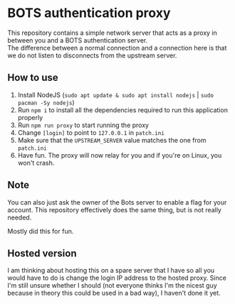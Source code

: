 # BOTS authentication proxy
This repository contains a simple network server that acts as a proxy in between you and a BOTS authentication server.\
The difference between a normal connection and a connection here is that we do not listen to disconnects from the upstream server.

## How to use
1. Install NodeJS (`sudo apt update & sudo apt install nodejs` | `sudo pacman -Sy nodejs`)
2. Run `npm i` to install all the dependencies required to run this application properly
3. Run `npm run proxy` to start running the proxy
4. Change `[login]` to point to `127.0.0.1` in `patch.ini`
5. Make sure that the `UPSTREAM_SERVER` value matches the one from `patch.ini`
6. Have fun. The proxy will now relay for you and if you're on Linux, you won't crash.

## Note
You can also just ask the owner of the Bots server to enable a flag for your account. This repository effectively does the same thing, but is not really needed.

Mostly did this for fun.

## Hosted version
I am thinking about hosting this on a spare server that I have so all you would have to do is change the login IP address to the hosted proxy. Since I'm still unsure whether I should (not everyone thinks I'm the nicest guy because in theory this could be used in a bad way), I haven't done it yet.